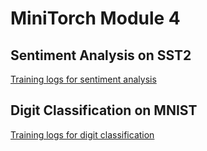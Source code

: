 # MiniTorch Module 4

## Sentiment Analysis on SST2
[Training logs for sentiment analysis](./sentiment.txt)


## Digit Classification on MNIST
[Training logs for digit classification](./mnist.txt)
